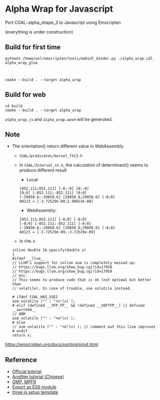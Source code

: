 # Alpha Wrap for Javascript
Port CGAL::alpha_shape_3 to Javascript using Emscripten

(everything is under construction)

## Build for first time
```
python3 /home/wsl/emscripten/tools/webidl_binder.py ./alpha_wrap.idl alpha_wrap_glue



cmake --build . --target alpha_wrap
```

## Build for web
```
cd build
cmake --build . --target alpha_wrap
```
`alpha_wrap.js` and `alpha_wrap.wasm` will be generated.


## Note
- The orientation() return different value in WebAssembly
  - `CGAL/predicates/kernel_ftC3.h`
  - In `CGAL/Interval_nt.h`, the calculation of determinant() seems to produce different result
    - Local: 
    ```
    [852.111;852.111] [-0;-0] [0;-0]
    [0;0] [-852.111;-852.111] [0;0]
    [-29850.6;-29850.6] [29850.6;29850.6] [-0;0]
    m0123 = [-3.72529e-08;2.98023e-08]
    ```
    
    - WebAssembly:
    ```
    [852.111;852.111] [-0;0] [-0;0]
    [-0;0] [-852.111;-852.111] [-0;0]
    [-29850.6;-29850.6] [29850.6;29850.6] [-0;0]
    m0123 = [-3.72529e-09;-3.72529e-09]
    ```
  - In `FPH.h`
  ```
  inline double IA_opacify(double x)
  {
  #ifdef __llvm__
  // LLVM's support for inline asm is completely messed up:
  // https://bugs.llvm.org/show_bug.cgi?id=17958
  // https://bugs.llvm.org/show_bug.cgi?id=17959
  // etc.
  // This seems to produce code that is ok (not optimal but better than
  // volatile). In case of trouble, use volatile instead.
  
  # ifdef CGAL_HAS_SSE2
  asm volatile ("" : "+x"(x) );
  # elif (defined __VFP_FP__ && !defined __SOFTFP__) || defined __aarch64__
  // ARM
  asm volatile ("" : "+w"(x) );
  # else
  // asm volatile ("" : "+m"(x) ); // comment out this line improves
  # endif
  return x;
  ```

https://emscripten.org/docs/porting/simd.html

## Reference
- [Official tutorial](https://emscripten.org/docs/porting/connecting_cpp_and_javascript/WebIDL-Binder.html)
- [Another tutorial (Chinese)](https://874656645.github.io/posts/159-emscripten-%E4%BD%BF%E7%94%A8-webidl-binder-%E7%BB%91%E5%AE%9A-c++-%E4%BB%A3%E7%A0%81/)
- [GMP, MPFR](https://stackoverflow.com/questions/41080815/compiling-gmp-mpfr-with-emscripten)
- [Export as ES6 module](https://stackoverflow.com/questions/53309095/how-load-an-emscripten-generated-module-with-es6-import)
- [three.js setup template](https://medium.com/@ashabb/threejs-fullscreen-and-resizing-6aa84e21f407)